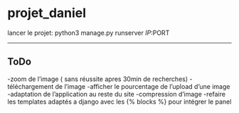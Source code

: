 projet_daniel
=============

lancer le projet: python3 manage.py runserver $IP:$PORT

----
ToDo
----
-zoom de l’image ( sans réussite apres 30min de recherches)
-téléchargement de l’image
-afficher le pourcentage de l’upload d’une image
-adaptation de l’application au reste du site
-compression d’image
-refaire les templates adaptés a django avec les {% blocks %} pour intégrer le panel 

